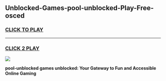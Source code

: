 
## Unblocked-Games-pool-unblocked-Play-Free-osced
<h3>
<a href="https://premium76.site?title=pool-unblocked&ref=12A">CLICK TO PLAY</a></h3>
<hr>

<h3>
<a href="https://premium76.site?title=pool-unblocked&ref=12A">CLICK 2 PLAY</a>
  
</h3>

<a href="https://premium76.site?title=pool-unblocked&ref=12A"><img src="https://clearcache.store/games.png"></a>


**pool-unblocked games unblocked: Your Gateway to Fun and Accessible Online Gaming**
